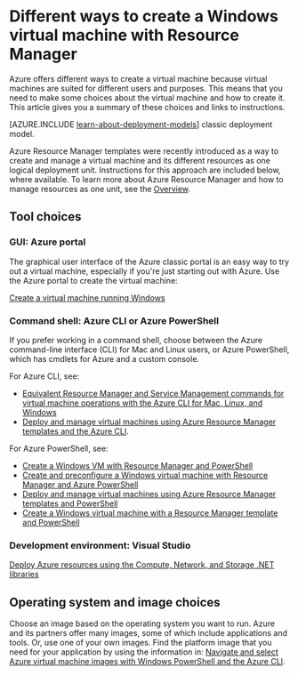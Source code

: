 <properties
	pageTitle="Different ways to create a Windows VM | Microsoft Azure"
	description="Lists the different ways to create a Windows virtual machine with Resource Manager."
	services="virtual-machines"
	documentationCenter=""
	authors="cynthn"
	manager="timlt"
	editor=""
	tags="azure-resource-manager"/>

<tags
	ms.service="virtual-machines"
	ms.devlang="na"
	ms.topic="index-page"
	ms.tgt_pltfrm="vm-windows"
	ms.workload="infrastructure-services"
	ms.date="10/22/2015"
	ms.author="cynthn"/>

# Different ways to create a Windows virtual machine with Resource Manager

Azure offers different ways to create a virtual machine because virtual machines are suited for different users and purposes. This means that you need to make some choices about the virtual machine and how to create it. This article gives you a summary of these choices and links to instructions.

[AZURE.INCLUDE [learn-about-deployment-models](../../includes/learn-about-deployment-models-rm-include.md)] classic deployment model.

Azure Resource Manager templates were recently introduced as a way to create and manage a virtual machine and its different resources as one logical deployment unit. Instructions for this approach are included below, where available. To learn more about Azure Resource Manager and how to manage resources as one unit, see the [Overview][].

## Tool choices

### GUI: Azure portal

The graphical user interface of the Azure classic portal is an easy way to try out a virtual machine, especially if you're just starting out with Azure. Use the Azure portal to create the virtual machine:

[Create a virtual machine running Windows][]

### Command shell: Azure CLI or Azure PowerShell

If you prefer working in a command shell, choose between the Azure command-line interface (CLI) for Mac and Linux users, or Azure PowerShell, which has cmdlets for Azure and a custom console.

For Azure CLI, see:

- [Equivalent Resource Manager and Service Management commands for virtual machine operations with the Azure CLI for Mac, Linux, and Windows][]
- [Deploy and manage virtual machines using Azure Resource Manager templates and the Azure CLI][].

For Azure PowerShell, see:

- [Create a Windows VM with Resource Manager and PowerShell][]
- [Create and preconfigure a Windows virtual machine with Resource Manager and Azure PowerShell][]
- [Deploy and manage virtual machines using Azure Resource Manager templates and PowerShell][]
- [Create a Windows virtual machine with a Resource Manager template and PowerShell][]

### Development environment: Visual Studio

[Deploy Azure resources using the Compute, Network, and Storage .NET libraries][]

## Operating system and image choices

Choose an image based on the operating system you want to run. Azure and its partners offer many images, some of which include applications and tools. Or, use one of your own images. Find the platform image that you need for your application by using the information in: [Navigate and select Azure virtual machine images with Windows PowerShell and the Azure CLI][].

<!-- LINKS -->
[overview]: ../resource-group-overview.md

[Create a virtual machine running Windows]: virtual-machines-windows-tutorial.md

[Equivalent Resource Manager and Service Management commands for virtual machine operations with the Azure CLI for Mac, Linux, and Windows]:xplat-cli-azure-manage-vm-asm-arm.md
[Deploy and manage virtual machines using Azure Resource Manager templates and the Azure CLI]: virtual-machines-deploy-rmtemplates-azure-cli.md
[Create and preconfigure a Windows virtual machine with Resource Manager and Azure PowerShell]:  virtual-machines-ps-create-preconfigure-windows-resource-manager-vms.md
[Deploy and manage virtual machines using Azure Resource Manager templates and PowerShell]: virtual-machines-deploy-rmtemplates-powershell.md
[Create a Windows VM with Resource Manager and PowerShell]: virtual-machines-create-windows-powershell-resource-manager.md
[Create a Windows virtual machine with a Resource Manager template and PowerShell]: virtual-machines-create-windows-powershell-resource-manager-template.md


[Navigate and select Azure virtual machine images with Windows PowerShell and the Azure CLI]: resource-groups-vm-searching.md
[Deploy Azure resources using the Compute, Network, and Storage .NET libraries]: virtual-machines-arm-deployment.md

[Sign in to the virtual machine]: virtual-machines-log-on-windows-server.md

[Base configuration test environment]: virtual-machines-base-configuration-test-environment.md

[Azure hybrid cloud test environments]: virtual-machines-hybrid-cloud-test-environments.md
